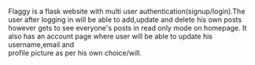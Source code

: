 Flaggy is a flask website with multi user authentication(signup/login).The user after logging in will be able to add,update and delete his own posts 
however gets to see everyone's posts in read only mode on homepage. It also has an account page where user will be able to update his username,email and  
profile picture as per his own choice/will.
